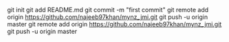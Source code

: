 
git init
git add README.md
git commit -m "first commit"
git remote add origin https://github.com/najeeb97khan/mynz_jmi.git
git push -u origin master
git remote add origin https://github.com/najeeb97khan/mynz_jmi.git
git push -u origin master
